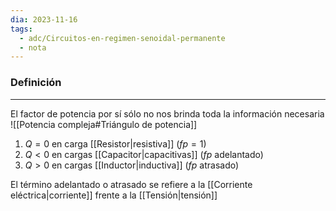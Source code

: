 ```yaml
---
dia: 2023-11-16
tags:
  - adc/Circuitos-en-regimen-senoidal-permanente
  - nota
---
```

### Definición
---
El factor de potencia por sí sólo no nos brinda toda la información necesaria 
![[Potencia compleja#Triángulo de potencia]]

1. $Q = 0$ en carga [[Resistor|resistiva]] ($fp = 1$)
2. $Q < 0$ en cargas [[Capacitor|capacitivas]] ($fp$ adelantado)
3. $Q > 0$ en cargas [[Inductor|inductiva]] ($fp$ atrasado)

El término adelantado o atrasado se refiere a la [[Corriente eléctrica|corriente]] frente a la [[Tensión|tensión]]